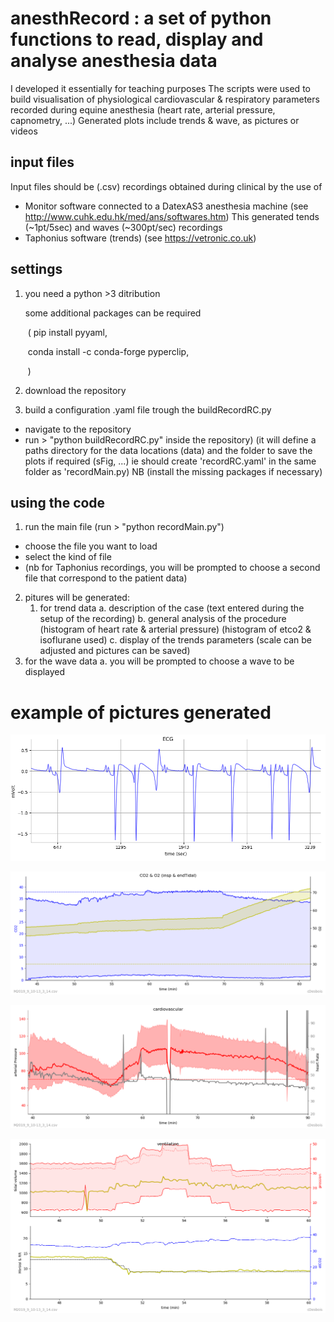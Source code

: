 # anesthRecord : a set of python functions to read, display and analyse anesthesia data

I developed it essentially for teaching purposes
The scripts were used to build visualisation of physiological
cardiovascular & respiratory parameters recorded during equine anesthesia
(heart rate, arterial pressure, capnometry, ...)
Generated plots include trends & wave, as pictures or videos

## input files
Input files should be (.csv) recordings obtained during clinical by the use of
- Monitor software connected to a DatexAS3 anesthesia machine
(see http://www.cuhk.edu.hk/med/ans/softwares.htm)
This generated tends (~1pt/5sec) and waves (~300pt/sec) recordings
- Taphonius software (trends) (see https://vetronic.co.uk)

## settings
1. you need a python >3 ditribution

   some  additional packages can be required

   ​	( pip install pyyaml,

   ​	conda install -c conda-forge pyperclip,

   ​	)

2. download the repository

3. build a configuration .yaml file trough the buildRecordRC.py
* navigate to the repository
* run > "python buildRecordRC.py" inside the repository)
(it will define a paths directory for the data locations (data)
 and the folder to save the plots if required (sFig, ...)
ie should create 'recordRC.yaml' in the same folder as 'recordMain.py)
NB (install the missing packages if necessary)


## using the code
1. run the main file (run > "python recordMain.py")
* choose the file you want to load
* select the kind of file
* (nb for Taphonius recordings, you will be prompted to choose a second file that correspond to the patient data)
2. pitures will be generated:
   1. for trend data
    a. description of the case
           (text entered during the setup of the recording)
    b. general analysis of the procedure
            (histogram of heart rate & arterial pressure)
            (histogram of etco2 & isoflurane used)
    c. display of the trends parameters
            (scale can be adjusted and pictures can be saved)
  2. for the wave data
     a. you will be prompted to choose a wave to be displayed

# example of pictures generated

![](fig/ekg.png)

![](fig/co2o2.png)

![](fig/card.png)

![](fig/recruit.png)





